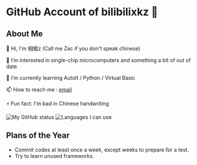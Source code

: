# GitHub Account of bilibilixkz 👋

## About Me

👋 Hi, I'm 相框z (Call me Zac if you don't speak chinese)

👀 I’m interested in single-chip microcomputers and something a bit of out of date

🌱 I’m currently learning AutoIt / Python / Virtual Basic

📫 How to reach me : [email](mailto:bilibili_xkz@qq.com)

⚡ Fun fact: I'm bad in Chinese handwriting

![My GitHub status](https://github-readme-stats.vercel.app/api?username=bilibilixkz)
![Languages I can use](https://github-readme-stats.vercel.app/api/top-langs?username=bilibilixkz&show_icons=true&count_private=true)

## Plans of the Year

- Commit codes at least once a week, except weeks to prepare for a test.
- Try to learn unused frameworks.
<!--
**bilibilixkz/bilibilixkz** is a ✨ _special_ ✨ repository because its `README.md` (this file) appears on your GitHub profile.

Here are some ideas to get you started:

- 🔭 I’m currently working on ...
- 🌱 I’m currently learning ...
- 👯 I’m looking to collaborate on ...
- 🤔 I’m looking for help with ...
- 💬 Ask me about ...
- 📫 How to reach me: ...
- 😄 Pronouns: ...
- ⚡ Fun fact: ...
-->
